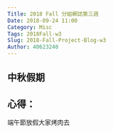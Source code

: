 ```yaml
---
Title: 2018 Fall 分組網誌第三週
Date: 2018-09-24 11:00
Category: Misc
Tags: 2018Fall-w3
Slug: 2018-Fall-Project-Blog-w3
Author: 40623240
---
```


中秋假期
----

<!-- PELICAN_END_SUMMARY -->



心得：
----
端午節放假大家烤肉去

